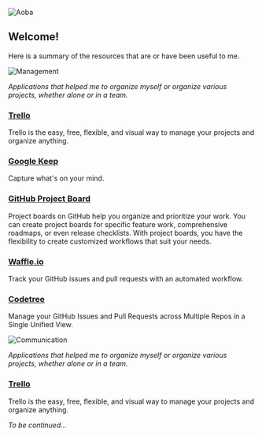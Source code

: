 ![Aoba](https://i.imgur.com/T1hdNwB.png)

Welcome!
-------------
Here is a summary of the resources that are or have been useful to me.

![Management](https://i.imgur.com/SxVjFYa.png)

*Applications that helped me to organize myself or organize various projects, whether alone or in a team.*

### [Trello](https://trello.com/)

Trello is the easy, free, flexible, and visual way to manage your projects and organize anything.

### [Google Keep](https://www.google.com/keep/)

Capture what's on your mind.

### [GitHub Project Board](https://help.github.com/articles/creating-a-project-board/)

Project boards on GitHub help you organize and prioritize your work. You can create project boards for specific feature work, comprehensive roadmaps, or even release checklists. With project boards, you have the flexibility to create customized workflows that suit your needs.

### [Waffle.io](https://waffle.io/)

Track your GitHub issues and pull requests with an automated workflow.

### [Codetree](https://codetree.com/)

Manage your GitHub Issues and Pull Requests across Multiple Repos in a Single Unified View.


![Communication](https://i.imgur.com/k861ZDA.png)

*Applications that helped me to organize myself or organize various projects, whether alone or in a team.*

### [Trello](https://trello.com/)

Trello is the easy, free, flexible, and visual way to manage your projects and organize anything.

*To be continued...* 
